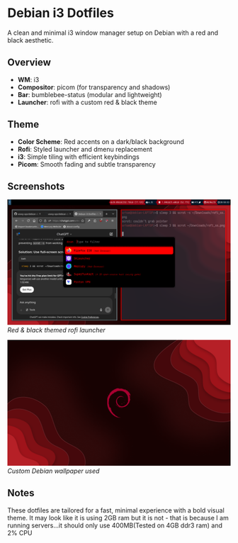 # Debian i3 Dotfiles

A clean and minimal i3 window manager setup on Debian with a red and black aesthetic.

## Overview

- **WM**: i3  
- **Compositor**: picom (for transparency and shadows)  
- **Bar**: bumblebee-status (modular and lightweight)  
- **Launcher**: rofi with a custom red & black theme  

## Theme

- **Color Scheme**: Red accents on a dark/black background  
- **Rofi**: Styled launcher and dmenu replacement  
- **i3**: Simple tiling with efficient keybindings  
- **Picom**: Smooth fading and subtle transparency  

## Screenshots

![Rofi Launcher](./rofi_ss.png)  
*Red & black themed rofi launcher*

![Wallpaper](./debian.jpg)  
*Custom Debian wallpaper used*

## Notes

These dotfiles are tailored for a fast, minimal experience with a bold visual theme.
It may look like it is using 2GB ram but it is not - that is because I am running servers...it should only use 400MB(Tested on 4GB ddr3 ram) and 2% CPU
